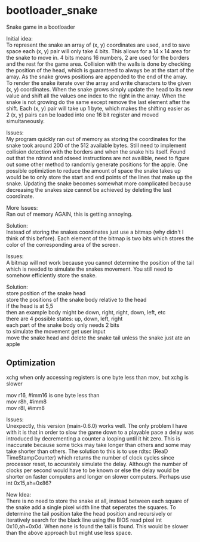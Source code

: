 # bootloader_snake
Snake game in a bootloader

Initial idea:<br>
To represent the snake an array of (x, y) coordinates are used, and to save space each (x, y) pair will only take 4 bits. This allows for a 14 x 14 area for the snake to move in. 4 bits means 16 numbers, 2 are used for the borders and the rest for the game area. Collision with the walls is done by checking the position of the head, which is guaranteed to always be at the start of the array. As the snake grows positions are appended to the end of the array. To render the snake iterate over the array and write characters to the given (x, y) coordinates. When the snake grows simply update the head to its new value and shift all the values one index to the right in the array. When the snake is not growing do the same except remove the last element after the shift. Each (x, y) pair will take up 1 byte, which makes the shifting easier as 2 (x, y) pairs can be loaded into one 16 bit register and moved simultaneously.

Issues:<br>
My program quickly ran out of memory as storing the coordinates for the snake took around 200 of the 512 available bytes. Still need to implement collision detection with the borders and when the snake hits itself. Found out that the rdrand and rdseed instructions are not availible, need to figure out some other method to randomly generate positions for the apple. One possible optimiztion to reduce the amount of space the snake takes up would be to only store the start and end points of the lines that make up the snake. Updating the snake becomes somewhat more complicated because decreasing the snakes size cannot be achieved by deleting the last coordinate.

More Issues:<br>
Ran out of memory AGAIN, this is getting annoying.

Solution:<br>
Instead of storing the snakes coordinates just use a bitmap (why didn't I think of this before). Each element of the bitmap is two bits which stores the color of the corresponding area of the screen.

Issues:<br>
A bitmap will not work because you cannot determine the position of the tail which is needed to simulate
the snakes movement. You still need to somehow efficiently store the snake.

Solution:<br>
store position of the snake head<br>
store the positions of the snake body relative to the head<br>
if the head is at 5,5<br>
then an example body might be down, right, right, down, left, etc<br>
there are 4 possible states: up, down, left, right<br>
each part of the snake body only needs 2 bits<br>
to simulate the movement get user input<br>
move the snake head and delete the snake tail unless the snake just ate an apple<br>

## Optimization
xchg when only accessing registers is one byte less than mov, but xchg is slower<br>

mov r16, #imm16 is one byte less than<br>
mov r8h, #imm8<br>
mov r8l, #imm8<br>

Issues:<br>
Unexpectly, this version (main-0.6.0) works well. The only problem I have with it is that in order to slow the game down to
a playable pace a delay was introduced by decrementing a counter a looping until it hit zero. This is inaccurate because
some ticks may take longer than others and some may take shorter than others. The solution to this is to use rdtsc
(ReaD TimeStampCounter) which returns the number of clock cycles since processor reset, to accurately simulate the delay.
Although the number of clocks per second would have to be known or else the delay would be shorter on faster computers
and longer on slower computers. Perhaps use int 0x15,ah=0x86?

New Idea:<br>
There is no need to store the snake at all, instead between each square of the snake add a single pixel width line that
seperates the squares. To determine the tail position take the head position and recursively or iteratively search for the
black line using the BIOS read pixel int 0x10,ah=0x0d. When none is found the tail is found. This would be slower than the
above approach but might use less space.